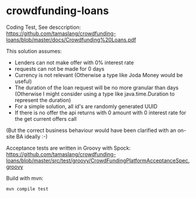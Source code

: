# crowdfunding-loans
Coding Test, See desccription: https://github.com/tamaslang/crowdfunding-loans/blob/master/docs/Crowdfunding%20Loans.pdf

This solution assumes:
- Lenders can not make offer with 0% interest rate
- requests can not be made for 0 days
- Currency is not relevant (Otherwise a type like Joda Money would be useful)
- The duration of the loan request will be no more granular than days (Otherwise I might consider using a type like java.time.Duration to represent the duration)
- For a simple solution,  all id's are randomly generated UUID
- If there is no offer the api returns with 0 amount with 0 interest rate for the get current offers call

(But the correct business behaviour would have been clarified with an on-site BA ideally :-)

Acceptance tests are written in Groovy with Spock:
https://github.com/tamaslang/crowdfunding-loans/blob/master/src/test/groovy/CrowdFundingPlatformAcceptanceSpec.groovy


Build with mvn:
```
mvn compile test
```
